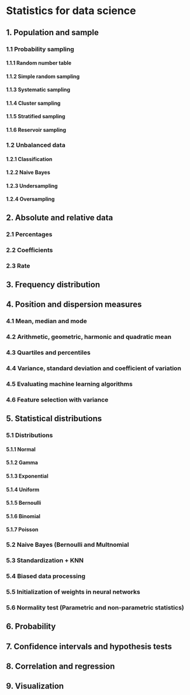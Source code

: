 # Statistics for data science
## 1. Population and sample
### 1.1 Probability sampling
#### 1.1.1 Random number table
#### 1.1.2  Simple random sampling
#### 1.1.3 Systematic sampling
#### 1.1.4 Cluster sampling
#### 1.1.5 Stratified sampling
#### 1.1.6 Reservoir sampling
### 1.2 Unbalanced data
#### 1.2.1 Classification
#### 1.2.2 Naive Bayes
#### 1.2.3 Undersampling
#### 1.2.4 Oversampling
## 2. Absolute and relative data
### 2.1 Percentages
### 2.2 Coefficients
### 2.3 Rate
## 3. Frequency distribution
## 4. Position and dispersion measures
### 4.1 Mean, median and mode
### 4.2 Arithmetic, geometric, harmonic and quadratic mean
### 4.3 Quartiles and percentiles
### 4.4 Variance, standard deviation and coefficient of variation
### 4.5 Evaluating machine learning algorithms
### 4.6 Feature selection with variance
## 5. Statistical distributions 
### 5.1 Distributions
#### 5.1.1 Normal
#### 5.1.2 Gamma
#### 5.1.3 Exponential
#### 5.1.4 Uniform
#### 5.1.5 Bernoulli
#### 5.1.6 Binomial
#### 5.1.7 Poisson
### 5.2 Naive Bayes (Bernoulli and Multnomial
### 5.3 Standardization + KNN
### 5.4 Biased data processing
### 5.5 Initialization of weights in neural networks
### 5.6 Normality test (Parametric and non-parametric statistics)
## 6. Probability
## 7. Confidence intervals and hypothesis tests
## 8. Correlation and regression
## 9. Visualization 
